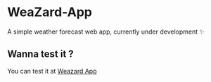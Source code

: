 # WeaZard-App
A simple weather forecast web app, currently under development ✨

## Wanna test it ?

You can test it at [Weazard App](https://weazard-app.netlify.app"Weazard-App")
